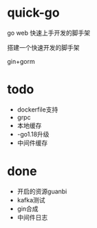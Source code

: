 # quick-go
go web 快速上手开发的脚手架

搭建一个快速开发的脚手架

gin+gorm

# todo
- dockerfile支持
- grpc
- 本地缓存
- -go1.18升级
- 中间件缓存


# done
- 开启的资源guanbi
- kafka测试
- gin合成
- 中间件日志